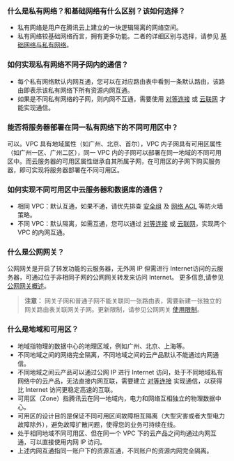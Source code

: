 ### 什么是私有网络？和基础网络有什么区别？该如何选择？
- 私有网络是用户在腾讯云上建立的一块逻辑隔离的网络空间。
- 私有网络较基础网络而言，拥有更多功能。二者的详细区别与选择，请参见 [基础网络与私有网络](https://cloud.tencent.com/document/product/215/30720)。

### 如何实现私有网络不同子网内的通信？
- 每个私有网络默认内网互通，您可以在对应路由表中看到一条默认路由，该路由即表示该私有网络下所有资源内网互通。
- 如果是不同私有网络的子网，则内网不互通，需要使用 [对等连接](https://cloud.tencent.com/document/product/553) 或 [云联网](https://cloud.tencent.com/document/product/877) 才能实现通信。

### 能否将服务器部署在同一私有网络下的不同可用区中？
可以。VPC 具有地域属性（如广州、北京、首尔），VPC 内子网具有可用区属性（如广州一区、广州二区），同一 VPC 内的子网可以部署在同一地域的不同可用区中。而云服务器的可用区属性继承自其所属子网，在可用区的子网下购买服务器，即可实现将服务器部署在不同可用区。

### 如何实现不同可用区中云服务器和数据库的通信？
- 相同 VPC：默认互通，如果不通，请优先排查 [安全组](https://cloud.tencent.com/document/product/215/20089) 及 [网络 ACL](https://cloud.tencent.com/document/product/215/5132) 等防火墙策略。
- 不同 VPC：默认隔离，如需互通，您可以通过 [对等连接](https://cloud.tencent.com/document/product/553) 或 [云联网](https://cloud.tencent.com/document/product/877)，实现两个 VPC 的内网互通。

### 什么是公网网关？
公网网关是开启了转发功能的云服务器，无外网 IP 但需进行 Internet访问的云服务器，可通过位于非相同子网的公网网关转发来访问 Internet。
更多信息,请参见 [公网网关概述](https://cloud.tencent.com/document/product/215/20078)。
>**注意：**
>网关子网和普通子网不能关联同一张路由表，需要新建一张独立的网关路由表关联网关子网。更新限制，请参见公网网关 [使用限制](https://cloud.tencent.com/document/product/215/20078#.E4.BD.BF.E7.94.A8.E9.99.90.E5.88.B6)。

### 什么是地域和可用区？
- 地域指物理的数据中心的地理区域，例如广州、北京、上海等。
 - 不同地域之间的网络完全隔离，不同地域之间的云产品默认不能通过内网通信。
 - 不同地域之间云产品可以通过公网 IP 进行 Internet 访问，处于不同地域私有网络中的云产品，无法直接内网互联，需要建立 [对等连接](https://cloud.tencent.com/document/product/553) 实现通信，以获得比 Internet 访问更稳定高速的互联。
- 可用区（Zone）指腾讯云在同一地域内，电力和网络互相独立的物理数据中心。
 - 可用区的设计目的是保证不同可用区间故障相互隔离（大型灾害或者大型电力故障除外），避免故障扩散问题，使得您的业务可持续在线。
 - 处于相同地域不同可用区、但在同一个 VPC 下的云产品之间均通过内网互通，可以直接使用内网 IP 访问。
 - 上述内网互通指同一账户下的资源互通，不同账户的资源内网完全隔离。

